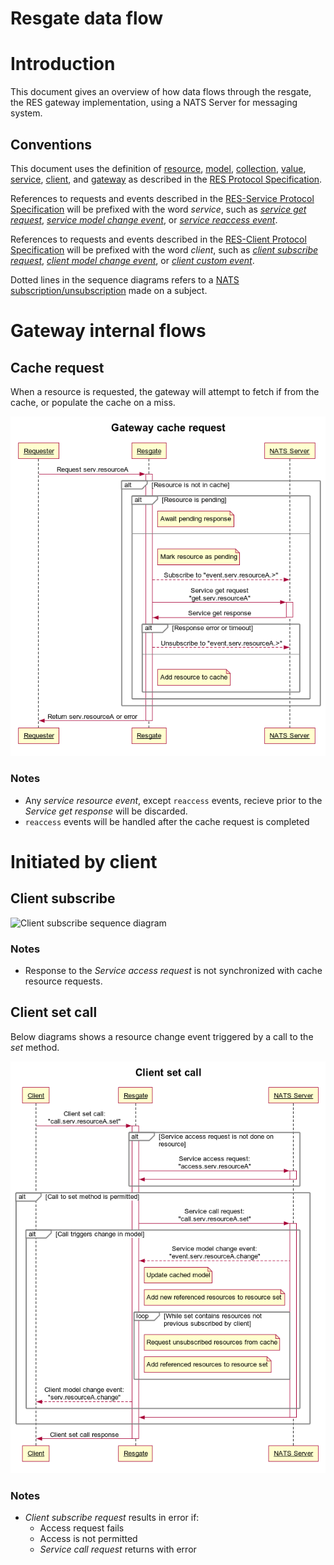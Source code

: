 # Resgate data flow

# Introduction

This document gives an overview of how data flows through the resgate, the RES gateway implementation, using a NATS Server for messaging system.

## Conventions
This document uses the definition of [resource](res-protocol.md#resources), [model](res-protocol.md#model), [collection](res-protocol.md#collection), [value](res-protocol.md#values), [service](res-protocol.md#services), [client](res-protocol.md#clients), and [gateway](res-protocol.md#gateways) as described in the [RES Protocol Specification](res-protocol.md).

References to requests and events described in the [RES-Service Protocol Specification](res-service-protocol.md) will be prefixed with the word *service*, such as [*service get request*](res-service-protocol.md#get-request), [*service model change event*](res-service-protocol.md#model-change-event), or [*service reaccess event*](res-service-protocol.md#reaccess-event).

References to requests and events described in the [RES-Client Protocol Specification](res-client-protocol.md) will be prefixed with the word *client*, such as [*client subscribe request*](res-client-protocol.md#subscribe-request), [*client model change event*](res-client-protocol.md#model-change-event), or [*client custom event*](res-client-protocol.md#custom-event).

Dotted lines in the sequence diagrams refers to a [NATS subscription/unsubscription](https://nats.io/documentation/concepts/nats-pub-sub/) made on a subject.

# Gateway internal flows

## Cache request

When a resource is requested, the gateway will attempt to fetch if from the cache, or populate the cache on a miss.

![Cache request sequence diagram](img/sequence-cache-request.png)

<!-- ```sequence
title Gateway cache request

participant Requester as req
participant Resgate as resgate
participant NATS Server as nats

req->+resgate: Request serv.resourceA
alt Resource is not in cache
    alt Resource is pending
        note right of resgate: Await pending response
    else
        note right of resgate: Mark resource as pending
        resgate--\>nats: Subscribe to "event.serv.resourceA.>"
        resgate->+nats: Service get request\n"get.serv.resourceA"
        nats->-resgate: Service get response
        alt Response error or timeout
            resgate--\>nats: Unsubscribe to "event.serv.resourceA.>"
        else
            note right of resgate: Add resource to cache
        end
    end
end
resgate->-req: Return serv.resourceA or error
```
-->

### Notes
* Any *service resource event*, except `reaccess` events, recieve prior to the *Service get response* will be discarded.
* `reaccess` events will be handled after the cache request is completed

# Initiated by client

## Client subscribe

![Client subscribe sequence diagram](img/sequence-client-subscribe.png)

### Notes
* Response to the *Service access request* is not synchronized with cache resource requests.

<!--
```sequence
title Client subscribe

participant Client as client
participant Resgate as resgate
participant NATS Server as nats

client->+resgate: Client subscribe request:\n"subscribe.serv.resourceA"

alt serv.resourceA is previously not directly subscribed by client
    resgate->+nats: Service access request:\n"access.serv.resourceA"
    note right of resgate: Add serv.resourceA to resource set
    loop While set contains resources not previous subscribed by client
        note right of resgate: Request unsubscribed resources from cache
        note right of resgate: Add referenced resources to resource set
    end
    nats->-resgate: Service access response
end


note over resgate: Increase direct subscription count for "serv.resourceA" on success.\nError response if get or access request on "serv.resourceA" fails.
resgate->-client: Client subscribe response
```
-->

## Client set call

Below diagrams shows a resource change event triggered by a call to the *set* method.

![Client set call sequence diagram](img/sequence-client-set-call.png)

<!--
```
title Client set call

participant Client as client
participant Resgate as resgate
participant NATS Server as nats

client->+resgate: Client set call:\n"call.serv.resourceA.set"

alt Service access request is not done on resource
    resgate->+nats: Service access request:\n"access.serv.resourceA"
    nats->-resgate:
end

alt Call to set method is permitted
    resgate->+nats: Service call request:\n"call.serv.resourceA.set"
    alt Call triggers change in model
        nats--\>resgate: Service model change event:\n"event.serv.resourceA.change"
        note right of resgate: Update cached model
        note right of resgate: Add new referenced resources to resource set
        loop While set contains resources not previous subscribed by client
        note right of resgate: Request unsubscribed resources from cache
        note right of resgate: Add referenced resources to resource set
    end
        resgate--\>client: Client model change event:\n"serv.resourceA.change"
    end
    nats->-resgate:
end

resgate->-client: Client set call response

```
-->

### Notes
* *Client subscribe request* results in error if:
  * Access request fails
  * Access is not permitted
  * *Service call request* returns with error
